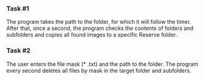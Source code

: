 ### Task #1
The program takes the path to the folder, for which it will follow the timer. After that, once a second, the program checks the contents of folders and subfolders and copies all found images to a specific Reserve folder.

### Task #2
The user enters the file mask (* .txt) and the path to the folder. The program every second deletes all files by mask in the target folder and subfolders.
